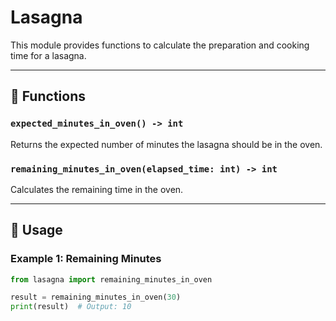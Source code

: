 # Lasagna

This module provides functions to calculate the preparation and cooking time for a lasagna.

---

## 📝 Functions

### `expected_minutes_in_oven() -> int`
Returns the expected number of minutes the lasagna should be in the oven.

### `remaining_minutes_in_oven(elapsed_time: int) -> int`
Calculates the remaining time in the oven.

---

## 🚀 Usage

### Example 1: Remaining Minutes
```python
from lasagna import remaining_minutes_in_oven

result = remaining_minutes_in_oven(30)
print(result)  # Output: 10